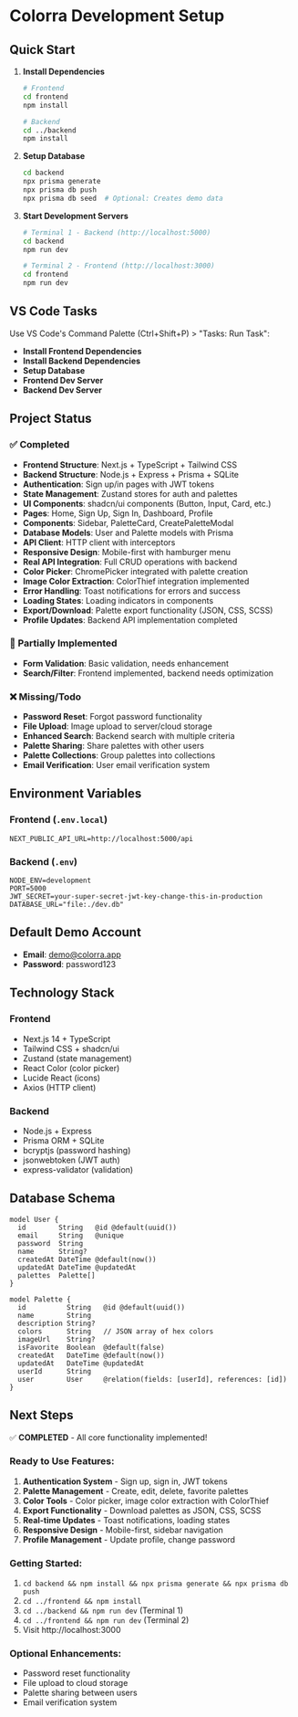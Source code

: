 # Colorra Development Setup

## Quick Start

1. **Install Dependencies**
   ```bash
   # Frontend
   cd frontend
   npm install
   
   # Backend  
   cd ../backend
   npm install
   ```

2. **Setup Database**
   ```bash
   cd backend
   npx prisma generate
   npx prisma db push
   npx prisma db seed  # Optional: Creates demo data
   ```

3. **Start Development Servers**
   ```bash
   # Terminal 1 - Backend (http://localhost:5000)
   cd backend
   npm run dev
   
   # Terminal 2 - Frontend (http://localhost:3000)  
   cd frontend
   npm run dev
   ```

## VS Code Tasks

Use VS Code's Command Palette (Ctrl+Shift+P) > "Tasks: Run Task":

- **Install Frontend Dependencies**
- **Install Backend Dependencies**  
- **Setup Database**
- **Frontend Dev Server**
- **Backend Dev Server**

## Project Status

### ✅ Completed
- **Frontend Structure**: Next.js + TypeScript + Tailwind CSS
- **Backend Structure**: Node.js + Express + Prisma + SQLite
- **Authentication**: Sign up/in pages with JWT tokens
- **State Management**: Zustand stores for auth and palettes
- **UI Components**: shadcn/ui components (Button, Input, Card, etc.)
- **Pages**: Home, Sign Up, Sign In, Dashboard, Profile
- **Components**: Sidebar, PaletteCard, CreatePaletteModal
- **Database Models**: User and Palette models with Prisma
- **API Client**: HTTP client with interceptors
- **Responsive Design**: Mobile-first with hamburger menu
- **Real API Integration**: Full CRUD operations with backend
- **Color Picker**: ChromePicker integrated with palette creation
- **Image Color Extraction**: ColorThief integration implemented
- **Error Handling**: Toast notifications for errors and success
- **Loading States**: Loading indicators in components
- **Export/Download**: Palette export functionality (JSON, CSS, SCSS)
- **Profile Updates**: Backend API implementation completed

### 🚧 Partially Implemented
- **Form Validation**: Basic validation, needs enhancement
- **Search/Filter**: Frontend implemented, backend needs optimization

### ❌ Missing/Todo
- **Password Reset**: Forgot password functionality  
- **File Upload**: Image upload to server/cloud storage
- **Enhanced Search**: Backend search with multiple criteria
- **Palette Sharing**: Share palettes with other users
- **Palette Collections**: Group palettes into collections
- **Email Verification**: User email verification system

## Environment Variables

### Frontend (`.env.local`)
```
NEXT_PUBLIC_API_URL=http://localhost:5000/api
```

### Backend (`.env`)
```
NODE_ENV=development
PORT=5000
JWT_SECRET=your-super-secret-jwt-key-change-this-in-production
DATABASE_URL="file:./dev.db"
```

## Default Demo Account
- **Email**: demo@colorra.app
- **Password**: password123

## Technology Stack

### Frontend
- Next.js 14 + TypeScript
- Tailwind CSS + shadcn/ui
- Zustand (state management)
- React Color (color picker)
- Lucide React (icons)
- Axios (HTTP client)

### Backend  
- Node.js + Express
- Prisma ORM + SQLite
- bcryptjs (password hashing)
- jsonwebtoken (JWT auth)
- express-validator (validation)

## Database Schema

```prisma
model User {
  id        String   @id @default(uuid())
  email     String   @unique
  password  String
  name      String?
  createdAt DateTime @default(now())
  updatedAt DateTime @updatedAt
  palettes  Palette[]
}

model Palette {
  id          String   @id @default(uuid())
  name        String
  description String?
  colors      String   // JSON array of hex colors
  imageUrl    String?
  isFavorite  Boolean  @default(false)
  createdAt   DateTime @default(now())
  updatedAt   DateTime @updatedAt
  userId      String
  user        User     @relation(fields: [userId], references: [id])
}
```

## Next Steps

✅ **COMPLETED** - All core functionality implemented!

### Ready to Use Features:
1. **Authentication System** - Sign up, sign in, JWT tokens
2. **Palette Management** - Create, edit, delete, favorite palettes
3. **Color Tools** - Color picker, image color extraction with ColorThief
4. **Export Functionality** - Download palettes as JSON, CSS, SCSS
5. **Real-time Updates** - Toast notifications, loading states
6. **Responsive Design** - Mobile-first, sidebar navigation
7. **Profile Management** - Update profile, change password

### Getting Started:
1. `cd backend && npm install && npx prisma generate && npx prisma db push`
2. `cd ../frontend && npm install`
3. `cd ../backend && npm run dev` (Terminal 1)
4. `cd ../frontend && npm run dev` (Terminal 2)
5. Visit http://localhost:3000

### Optional Enhancements:
- Password reset functionality
- File upload to cloud storage
- Palette sharing between users
- Email verification system
